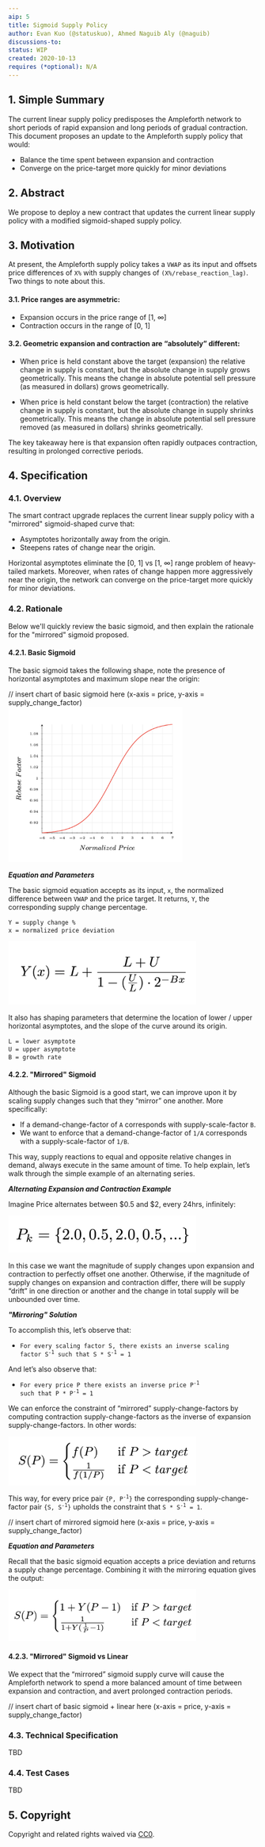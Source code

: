 ```yaml
---
aip: 5
title: Sigmoid Supply Policy
author: Evan Kuo (@statuskuo), Ahmed Naguib Aly (@naguib)
discussions-to:
status: WIP
created: 2020-10-13
requires (*optional): N/A
---
```


## 1. Simple Summary
<!--"If you can't explain it simply, you don't understand it well enough." Simply describe the outcome the proposed changes intends to achieve. This should be non-technical and accessible to a casual community member.-->
The current linear supply policy predisposes the Ampleforth network to short periods of rapid expansion and long periods of gradual contraction. This document proposes an update to the Ampleforth supply policy that would:

* Balance the time spent between expansion and contraction
* Converge on the price-target more quickly for minor deviations

## 2. Abstract
<!--A short (~200 word) description of the proposed change, the abstract should clearly describe the proposed change. This is what *will* be done if the AIP is implemented, not *why* it should be done or *how* it will be done. If the AIP proposes deploying a new contract, write, "we propose to deploy a new contract that will do x".-->
We propose to deploy a new contract that updates the current linear supply policy with a modified sigmoid-shaped supply policy. 

## 3. Motivation
<!--This is the problem statement. This is the *why* of the AIP. It should clearly explain *why* the current state of the protocol is inadequate.  It is critical that you explain *why* the change is needed, if the AIP proposes changing how something is calculated, you must address *why* the current calculation is innaccurate or wrong. This is not the place to describe how the AIP will address the issue!-->

At present, the Ampleforth supply policy takes a `VWAP` as its input and offsets price differences of `X%` with supply changes of `(X%/rebase_reaction_lag)`. Two things to note about this. 

#### 3.1. Price ranges are asymmetric:

- Expansion occurs in the price range of [1, ∞] 
- Contraction occurs in the range of [0, 1]

#### 3.2. Geometric expansion and contraction are “absolutely” different:

- When price is held constant above the target (expansion) the relative change in supply is constant, but the absolute change in supply grows geometrically. This means the change in absolute potential sell pressure (as measured in dollars) grows geometrically. 

- When price is held constant below the target (contraction) the relative change in supply is constant, but the absolute change in supply shrinks geometrically. This means the change in absolute potential sell pressure removed (as measured in dollars) shrinks geometrically. 

The key takeaway here is that expansion often rapidly outpaces contraction, resulting in prolonged corrective periods. 


## 4. Specification
<!--The specification should describe the syntax and semantics of any new feature, there are five sections
1. Overview
2. Rationale
3. Technical Specification
4. Test Cases
5. Configurable Values
-->

### 4.1. Overview
<!--This is a high level overview of *how* the AIP will solve the problem. The overview should clearly describe how the new feature will be implemented.-->
The smart contract upgrade replaces the current linear supply policy with a "mirrored" sigmoid-shaped curve that: 

* Asymptotes horizontally away from the origin. 
* Steepens rates of change near the origin. 

Horizontal asymptotes eliminate the [0, 1] vs [1, ∞] range problem of heavy-tailed markets. Moreover, when rates of change happen more aggressively near the origin, the network can converge on the price-target more quickly for minor deviations.

### 4.2. Rationale
<!--This is where you explain the reasoning behind how you propose to solve the problem. Why did you propose to implement the change in this way, what were the considerations and trade-offs. The rationale fleshes out what motivated the design and why particular design decisions were made. It should describe alternate designs that were considered and related work. The rationale may also provide evidence of consensus within the community, and should discuss important objections or concerns raised during discussion.-->

Below we'll quickly review the basic sigmoid, and then explain the rationale for the "mirrored" sigmoid proposed.

#### 4.2.1. Basic Sigmoid
The basic sigmoid takes the following shape, note the presence of horizontal asymptotes and maximum slope near the origin:

// insert chart of basic sigmoid here (x-axis = price, y-axis = supply_change_factor)
<img src="../assets/aip-5/basic_sigmoid_chart.png" alt="drawing" width="70%"/>
  
**_Equation and Parameters_**

The basic sigmoid equation accepts as its input, `x`, the normalized difference between `VWAP` and the price target. It returns, `Y`, the corresponding supply change percentage.

```
Y = supply change %
x = normalized price deviation
```

<img src="../assets/aip-5/basic_sigmoid_eq.png" alt="drawing" width="380"/>

It also has shaping parameters that determine the location of lower / upper horizontal asymptotes, and the slope of the curve around its origin.

```
L = lower asymptote
U = upper asymptote
B = growth rate
```

#### 4.2.2. "Mirrored" Sigmoid

Although the basic Sigmoid is a good start, we can improve upon it by scaling supply changes such that they “mirror” one another. More specifically:

* If a demand-change-factor of `A` corresponds with supply-scale-factor `B`.
* We want to enforce that a demand-change-factor of `1/A` corresponds with a supply-scale-factor of `1/B`. 

This way, supply reactions to equal and opposite relative changes in demand, always execute in the same amount of time. To help explain, let’s walk through the simple example of an alternating series. 

**_Alternating Expansion and Contraction Example_**

Imagine Price alternates between $0.5 and $2, every 24hrs, infinitely:

<img src="../assets/aip-5/series.png" alt="drawing" width="380"/>

In this case we want the magnitude of supply changes upon expansion and contraction to perfectly offset one another. Otherwise, if the magnitude of supply changes on expansion and contraction differ, there will be supply “drift” in one direction or another and the change in total supply will be unbounded over time.

**_"Mirroring" Solution_**

To accomplish this, let’s observe that:
* <code>For every scaling factor S, there exists an inverse scaling factor S<sup>-1</sup> such that S * S<sup>-1</sup> = 1</code>

And let’s also observe that:

* <code>For every price P there exists an inverse price P<sup>-1</sup> such that P * P<sup>-1</sup> = 1</code>

We can enforce the constraint of “mirrored” supply-change-factors by computing contraction supply-change-factors as the inverse of expansion supply-change-factors. In other words: 

<img src="../assets/aip-5/piecewise_eq.png" alt="drawing" width="380"/>

This way, for every price pair <code>{P, P<sup>-1</sup>}</code> the corresponding supply-change-factor pair <code>{S, S<sup>-1</sup>}</code> upholds the constraint that  <code>S * S<sup>-1</sup> = 1</code>.

// insert chart of mirrored sigmoid here (x-axis = price, y-axis = supply_change_factor)

**_Equation and Parameters_**

Recall that the basic sigmoid equation accepts a price deviation and returns a supply change percentage. Combining it with the mirroring equation gives the output: 

<img src="../assets/aip-5/piecewise_sigmoid_eq.png" alt="drawing" width="380"/>

#### 4.2.3. "Mirrored" Sigmoid vs Linear

We expect that the “mirrored” sigmoid supply curve will cause the Ampleforth network to  spend a more balanced amount of time between expansion and contraction, and avert prolonged contraction periods. 

// insert chart of basic sigmoid + linear here (x-axis = price, y-axis = supply_change_factor)


### 4.3. Technical Specification
<!--The technical specification should outline the public API of the changes proposed. That is, changes to any of the interfaces Ampleforth currently exposes or the creations of new ones.-->
TBD

### 4.4. Test Cases
<!--Test cases for an implementation are mandatory for AIPs but can be included with the implementation..-->
TBD

## 5. Copyright
Copyright and related rights waived via [CC0](https://creativecommons.org/publicdomain/zero/1.0/).
